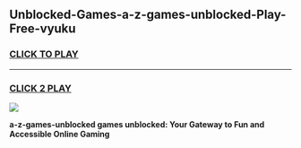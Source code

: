 
## Unblocked-Games-a-z-games-unblocked-Play-Free-vyuku
<h3>
<a href="https://premium76.site?title=a-z-games-unblocked&ref=18A1">CLICK TO PLAY</a></h3>
<hr>

<h3>
<a href="https://premium76.site?title=a-z-games-unblocked&ref=18A1">CLICK 2 PLAY</a>
  
</h3>

<a href="https://premium76.site?title=a-z-games-unblocked&ref=18A1"><img src="https://clearcache.store/games.png"></a>


**a-z-games-unblocked games unblocked: Your Gateway to Fun and Accessible Online Gaming**
